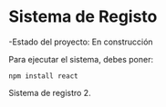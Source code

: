 <h1>Sistema de Registo</h1>

-Estado del proyecto: En construcción

Para ejecutar el sistema, debes poner:

```npm install react```

Sistema de registro 2.
